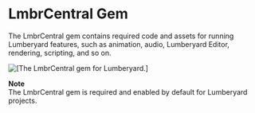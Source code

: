 # LmbrCentral Gem<a name="gems-system-gem-lmbr-central"></a>

The LmbrCentral gem contains required code and assets for running Lumberyard features, such as animation, audio, Lumberyard Editor, rendering, scripting, and so on\.

![\[The LmbrCentral gem for Lumberyard.\]](http://docs.aws.amazon.com/lumberyard/latest/userguide/images/gem-system-gem-lmbrcentral.png)

**Note**  
The LmbrCentral gem is required and enabled by default for Lumberyard projects\.